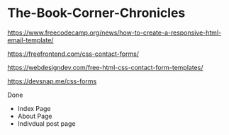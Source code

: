 # The-Book-Corner-Chronicles


https://www.freecodecamp.org/news/how-to-create-a-responsive-html-email-template/

https://freefrontend.com/css-contact-forms/

https://webdesigndev.com/free-html-css-contact-form-templates/

https://devsnap.me/css-forms


Done 
- Index Page
- About Page
- Indivdual post page
